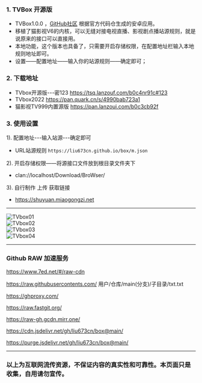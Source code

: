 ### 1. TVBox 开源版
- TVBox1.0.0 ，[GitHub社区](https://github.com/CatVodTVOfficial/TVBoxOSC) 根据官方代码仓生成的安卓应用。  
- 移植了猫影视V6的内核，可以无缝对接电视直播、影视剧点播站源规则，就是说原来的接口可以直接用。  
- 本地功能，这个版本也具备了，只需要开启存储权限，在配置地址栏输入本地规则地址即可。  
- 设置——配置地址——输入你的站源规则——确定即可；  

### 2. 下载地址
 - TVbox开源版---密123  https://tsq.lanzouf.com/b0c4nr91c#123  
 - TVbox2022 https://pan.quark.cn/s/4990bab723a1
 - 猫影视TV999内置源版  https://pan.lanzoui.com/b0c3cb92f  

### 3. 使用设置  
1). 配置地址---输入站源---确定即可  
- URL站源规则 `https://liu673cn.github.io/box/m.json`  

2). 开启存储权限——将源接口文件放到根目录文件夹下  
- clan://localhost/Download/BroWser/  

3). 自行制作 上传 获取链接
- https://shuyuan.miaogongzi.net   

--------
![TVbox01](https://liu673cn.github.io/box/sub/TVbox/TVbox01.jpg) <br />
![TVbox02](https://liu673cn.github.io/box/sub/TVbox/TVbox02.jpg) <br />
![TVbox03](https://liu673cn.github.io/box/sub/TVbox/TVbox03.jpg) <br />
![TVbox04](https://liu673cn.github.io/box/sub/TVbox/TVbox04.jpg) <br />

--------

### Github RAW 加速服务
https://www.7ed.net/#/raw-cdn

https://raw.githubusercontents.com/  用户/仓库/main(分支)/子目录/txt.txt

https://ghproxy.com/

https://raw.fastgit.org/

https://raw-gh.gcdn.mirr.one/

https://cdn.jsdelivr.net/gh/liu673cn/box@main/

https://purge.jsdelivr.net/gh/liu673cn/box@main/

--------
### 以上为互联网流传资源，不保证内容的真实性和可靠性。本页面只是收集，自用请勿宣传。

